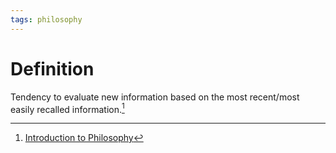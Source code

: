 ```yaml
---
tags: philosophy
---
```


# Definition

Tendency to evaluate new information based on the most recent/most easily recalled information.[^1]

[^1]: [Introduction to Philosophy](zotero://open-pdf/library/items/M84L5RRJ?page=61)